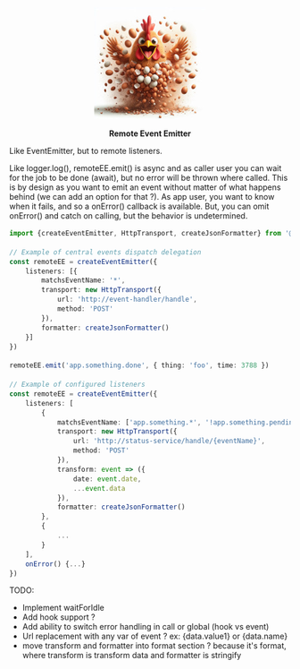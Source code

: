 <p align="center">
    <img height="200" src="https://raw.githubusercontent.com/gallolabs/remote-ee/main/logo_w200.jpeg">
  <p align="center"><strong>Remote Event Emitter</strong></p>
</p>

Like EventEmitter, but to remote listeners.

Like logger.log(), remoteEE.emit() is async and as caller user you can wait for the job to be done (await), but no error will be thrown where called. This is by design as you want to emit an event without matter of what happens behind (we can add an option for that ?). As app user, you want to know when it fails, and so a onError() callback is available. But, you can omit onError() and catch on calling, but the behavior is undetermined.

```typescript
import {createEventEmitter, HttpTransport, createJsonFormatter} from '@gallolabs/remote-ee'

// Example of central events dispatch delegation
const remoteEE = createEventEmitter({
    listeners: [{
        matchsEventName: '*',
        transport: new HttpTransport({
            url: 'http://event-handler/handle',
            method: 'POST'
        }),
        formatter: createJsonFormatter()
    }]
})

remoteEE.emit('app.something.done', { thing: 'foo', time: 3788 })

// Example of configured listeners
const remoteEE = createEventEmitter({
    listeners: [
        {
            matchsEventName: ['app.something.*', '!app.something.pending'],
            transport: new HttpTransport({
                url: 'http://status-service/handle/{eventName}',
                method: 'POST'
            }),
            transform: event => ({
                date: event.date,
                ...event.data
            }),
            formatter: createJsonFormatter()
        },
        {
            ...
        }
    ],
    onError() {...}
})

```

TODO:
- Implement waitForIdle
- Add hook support ?
- Add ability to switch error handling in call or global (hook vs event)
- Url replacement with any var of event ? ex: {data.value1} or {data.name}
- move transform and formatter into format section ? because it's format, where transform is transform data and formatter is stringify
